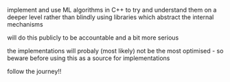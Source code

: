 implement and use ML algorithms in C++ to try and understand them on a deeper level rather than blindly using libraries which abstract the internal mechanisms

will do this publicly to be accountable and a bit more serious

the implementations will probaly (most likely) not be the most optimised - so beware before using this as a source for implementations

follow the journey!!
